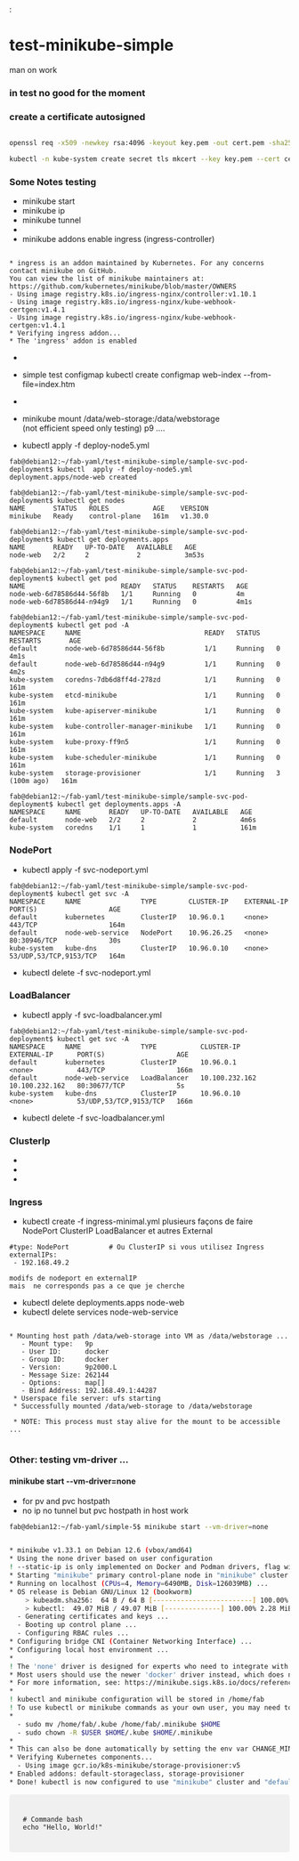 :
# test-minikube-simple
man on work


### in test no good for the moment


### create a certificate autosigned 
```bash

openssl req -x509 -newkey rsa:4096 -keyout key.pem -out cert.pem -sha256 -days 3650 -nodes  -subj "/CN=nodejs" 

kubectl -n kube-system create secret tls mkcert --key key.pem --cert cert.pem


```

### Some Notes testing 

  - minikube start  
  - minikube ip
  - minikube tunnel 
  -
  - minikube addons enable ingress (ingress-controller)
   ```
   
* ingress is an addon maintained by Kubernetes. For any concerns contact minikube on GitHub.
You can view the list of minikube maintainers at: https://github.com/kubernetes/minikube/blob/master/OWNERS
  - Using image registry.k8s.io/ingress-nginx/controller:v1.10.1
  - Using image registry.k8s.io/ingress-nginx/kube-webhook-certgen:v1.4.1
  - Using image registry.k8s.io/ingress-nginx/kube-webhook-certgen:v1.4.1
* Verifying ingress addon...
* The 'ingress' addon is enabled

   ``` 
  -
  - simple test configmap  kubectl create configmap web-index --from-file=index.htm
  - 
  - minikube mount /data/web-storage:/data/webstorage  
    (not efficient speed  only testing) p9 .... 

  

  - kubectl  apply -f deploy-node5.yml

```shell 
fab@debian12:~/fab-yaml/test-minikube-simple/sample-svc-pod-deployment$ kubectl  apply -f deploy-node5.yml
deployment.apps/node-web created

fab@debian12:~/fab-yaml/test-minikube-simple/sample-svc-pod-deployment$ kubectl get nodes
NAME       STATUS   ROLES           AGE    VERSION
minikube   Ready    control-plane   161m   v1.30.0

fab@debian12:~/fab-yaml/test-minikube-simple/sample-svc-pod-deployment$ kubectl get deployments.apps
NAME       READY   UP-TO-DATE   AVAILABLE   AGE
node-web   2/2     2            2           3m53s

fab@debian12:~/fab-yaml/test-minikube-simple/sample-svc-pod-deployment$ kubectl get pod
NAME                        READY   STATUS    RESTARTS   AGE
node-web-6d78586d44-56f8b   1/1     Running   0          4m
node-web-6d78586d44-n94g9   1/1     Running   0          4m1s

fab@debian12:~/fab-yaml/test-minikube-simple/sample-svc-pod-deployment$ kubectl get pod -A
NAMESPACE     NAME                               READY   STATUS    RESTARTS       AGE
default       node-web-6d78586d44-56f8b          1/1     Running   0              4m1s
default       node-web-6d78586d44-n94g9          1/1     Running   0              4m2s
kube-system   coredns-7db6d8ff4d-278zd           1/1     Running   0              161m
kube-system   etcd-minikube                      1/1     Running   0              161m
kube-system   kube-apiserver-minikube            1/1     Running   0              161m
kube-system   kube-controller-manager-minikube   1/1     Running   0              161m
kube-system   kube-proxy-ff9n5                   1/1     Running   0              161m
kube-system   kube-scheduler-minikube            1/1     Running   0              161m
kube-system   storage-provisioner                1/1     Running   3 (100m ago)   161m

fab@debian12:~/fab-yaml/test-minikube-simple/sample-svc-pod-deployment$ kubectl get deployments.apps -A
NAMESPACE     NAME       READY   UP-TO-DATE   AVAILABLE   AGE
default       node-web   2/2     2            2           4m6s
kube-system   coredns    1/1     1            1           161m
```

### NodePort

  -  kubectl apply -f  svc-nodeport.yml


```shell
fab@debian12:~/fab-yaml/test-minikube-simple/sample-svc-pod-deployment$ kubectl get svc -A
NAMESPACE     NAME               TYPE        CLUSTER-IP    EXTERNAL-IP   PORT(S)                  AGE
default       kubernetes         ClusterIP   10.96.0.1     <none>        443/TCP                  164m
default       node-web-service   NodePort    10.96.26.25   <none>        80:30946/TCP             30s
kube-system   kube-dns           ClusterIP   10.96.0.10    <none>        53/UDP,53/TCP,9153/TCP   164m
```

  -  kubectl delete  -f  svc-nodeport.yml

### LoadBalancer

  - kubectl apply -f  svc-loadbalancer.yml

```shell 
fab@debian12:~/fab-yaml/test-minikube-simple/sample-svc-pod-deployment$ kubectl get svc -A
NAMESPACE     NAME               TYPE           CLUSTER-IP       EXTERNAL-IP      PORT(S)                  AGE
default       kubernetes         ClusterIP      10.96.0.1        <none>           443/TCP                  166m
default       node-web-service   LoadBalancer   10.100.232.162   10.100.232.162   80:30677/TCP             5s
kube-system   kube-dns           ClusterIP      10.96.0.10       <none>           53/UDP,53/TCP,9153/TCP   166m
```
 
  - kubectl delete  -f svc-loadbalancer.yml


### ClusterIp


  - 
  - 
  -


### Ingress
  - kubectl create -f  ingress-minimal.yml
    plusieurs façons de faire NodePort ClusterIP LoadBalancer  et autres External 

   ```shell
   #type: NodePort          # Ou ClusterIP si vous utilisez Ingress
   externalIPs:
    - 192.168.49.2
   ``` 
   
    modifs de nodeport en externalIP 
    mais  ne corresponds pas a ce que je cherche 

   



  - kubectl delete deployments.apps node-web
  - kubectl delete services node-web-service


    
```shell

* Mounting host path /data/web-storage into VM as /data/webstorage ...
   - Mount type:   9p
   - User ID:      docker
   - Group ID:     docker
   - Version:      9p2000.L
   - Message Size: 262144
   - Options:      map[]
   - Bind Address: 192.168.49.1:44287
 * Userspace file server: ufs starting
 * Successfully mounted /data/web-storage to /data/webstorage

 * NOTE: This process must stay alive for the mount to be accessible ...


```


###  Other: testing vm-driver ... 
####  minikube start  --vm-driver=none 

 - for pv and pvc  hostpath 
 - no ip no tunnel  but pvc hostpath in host work 


```bash
fab@debian12:~/fab-yaml/simple-5$ minikube start --vm-driver=none


* minikube v1.33.1 on Debian 12.6 (vbox/amd64)
* Using the none driver based on user configuration
! --static-ip is only implemented on Docker and Podman drivers, flag will be ignored
* Starting "minikube" primary control-plane node in "minikube" cluster
* Running on localhost (CPUs=4, Memory=6490MB, Disk=126039MB) ...
* OS release is Debian GNU/Linux 12 (bookworm)
    > kubeadm.sha256:  64 B / 64 B [-------------------------] 100.00% ? p/s 0s
    > kubectl:  49.07 MiB / 49.07 MiB [--------------] 100.00% 2.28 MiB p/s 22s
  - Generating certificates and keys ...
  - Booting up control plane ...
  - Configuring RBAC rules ...
* Configuring bridge CNI (Container Networking Interface) ...
* Configuring local host environment ...
*
! The 'none' driver is designed for experts who need to integrate with an existing VM
* Most users should use the newer 'docker' driver instead, which does not require root!
* For more information, see: https://minikube.sigs.k8s.io/docs/reference/drivers/none/
*
! kubectl and minikube configuration will be stored in /home/fab
! To use kubectl or minikube commands as your own user, you may need to relocate them. For example, to overwrite your own settings, run:
*
  - sudo mv /home/fab/.kube /home/fab/.minikube $HOME
  - sudo chown -R $USER $HOME/.kube $HOME/.minikube
*
* This can also be done automatically by setting the env var CHANGE_MINIKUBE_NONE_USER=true
* Verifying Kubernetes components...
  - Using image gcr.io/k8s-minikube/storage-provisioner:v5
* Enabled addons: default-storageclass, storage-provisioner
* Done! kubectl is now configured to use "minikube" cluster and "default" namespace by default
```


<div style="background-color: #f0f0f0; padding: 10px; border-radius: 5px;">
  <pre><code>
  # Commande bash
  echo "Hello, World!"
  </code></pre>
</div>

